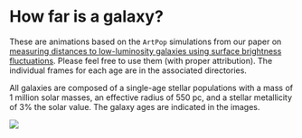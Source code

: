 # How far is a galaxy?

These are animations based on the `ArtPop` simulations from our paper on [measuring distances to low-luminosity galaxies using surface brightness fluctuations](https://arxiv.org/abs/2004.07273). Please feel free to use them (with proper attribution). The individual frames for each age are in the associated directories. 

All galaxies are composed of a single-age stellar populations with a mass of 1 million solar masses, an effective radius of 550 pc, and a stellar metallicity of 3% the solar value. The galaxy ages are indicated in the images. 

![](middle-age-pop.gif)
